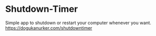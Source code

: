 # Shutdown-Timer 
Simple app to shutdown or restart your computer whenever you want.                                                                         
https://dogukanurker.com/shutdowntimer 